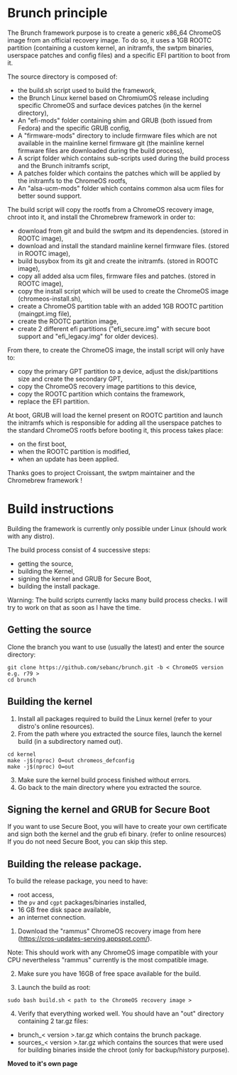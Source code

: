 # Brunch principle

The Brunch framework purpose is to create a generic x86_64 ChromeOS image from an official recovery image. To do so, it uses a 1GB ROOTC partition (containing a custom kernel, an initramfs, the swtpm binaries, userspace patches and config files) and a specific EFI partition to boot from it.

The source directory is composed of:
- the build.sh script used to build the framework,
- the Brunch Linux kernel based on ChromiumOS release including specific ChromeOS and surface devices patches (in the kernel directory),
- An "efi-mods" folder containing shim and GRUB (both issued from Fedora) and the specific GRUB config,
- A "firmware-mods" directory to include firmware files which are not available in the mainline kernel firmware git (the mainline kernel firmware files are downloaded during the build process),
- A script folder which contains sub-scripts used during the build process and the Brunch initramfs script,
- A patches folder which contains the patches which will be applied by the initramfs to the ChromeOS rootfs,
- An "alsa-ucm-mods" folder which contains common alsa ucm files for better sound support.

The build script will copy the rootfs from a ChromeOS recovery image, chroot into it, and install the Chromebrew framework in order to:
- download from git and build the swtpm and its dependencies. (stored in ROOTC image),
- download and install the standard mainline kernel firmware files. (stored in ROOTC image),
- build busybox from its git and create the initramfs. (stored in ROOTC image),
- copy all added alsa ucm files, firmware files and patches. (stored in ROOTC image),
- copy the install script which will be used to create the ChromeOS image (chromeos-install.sh),
- create a ChromeOS partition table with an added 1GB ROOTC partition (maingpt.img file),
- create the ROOTC partition image,
- create 2 different efi partitions ("efi_secure.img" with secure boot support and "efi_legacy.img" for older devices).

From there, to create the ChromeOS image, the install script will only have to:
- copy the primary GPT partition to a device, adjust the disk/partitions size and create the secondary GPT,
- copy the ChromeOS recovery image partitions to this device,
- copy the ROOTC partition which contains the framework,
- replace the EFI partition.

At boot, GRUB will load the kernel present on ROOTC partition and launch the initramfs which is responsible for adding all the userspace patches to the standard ChromeOS rootfs before booting it, this process takes place:
- on the first boot,
- when the ROOTC partition is modified,
- when an update has been applied.

Thanks goes to project Croissant, the swtpm maintainer and the Chromebrew framework !

# Build instructions

Building the framework is currently only possible under Linux (should work with any distro).

The build process consist of 4 successive steps:
- getting the source,
- building the Kernel,
- signing the kernel and GRUB for Secure Boot,
- building the install package.

Warning: The build scripts currently lacks many build process checks. I will try to work on that as soon as I have the time.

## Getting the source

Clone the branch you want to use (usually the latest) and enter the source directory:

```
git clone https://github.com/sebanc/brunch.git -b < ChromeOS version e.g. r79 >
cd brunch
```

## Building the kernel

1. Install all packages required to build the Linux kernel (refer to your distro's online resources).
2. From the path where you extracted the source files, launch the kernel build (in a subdirectory named out).
```
cd kernel
make -j$(nproc) O=out chromeos_defconfig
make -j$(nproc) O=out
```
3. Make sure the kernel build process finished without errors.
4. Go back to the main directory where you extracted the source.

## Signing the kernel and GRUB for Secure Boot

If you want to use Secure Boot, you will have to create your own certificate and sign both the kernel and the grub efi binary. (refer to online resources)
If you do not need Secure Boot, you can skip this step.

## Building the release package.

To build the release package, you need to have:
- root access,
- the `pv` and `cgpt` packages/binaries installed,
- 16 GB free disk space available,
- an internet connection.

1. Download the "rammus" ChromeOS recovery image from here (https://cros-updates-serving.appspot.com/).

Note: This should work with any ChromeOS image compatible with your CPU nevertheless "rammus" currently is the most compatible image.

2. Make sure you have 16GB of free space available for the build.

3. Launch the build as root:
```
sudo bash build.sh < path to the ChromeOS recovery image >
```
4. Verify that everything worked well. You should have an "out" directory containing 2 tar.gz files:
- brunch_< version >.tar.gz which contains the brunch package.
- sources_< version >.tar.gz which contains the sources that were used for building binaries inside the chroot (only for backup/history purpose).

**Moved to it's own page**
